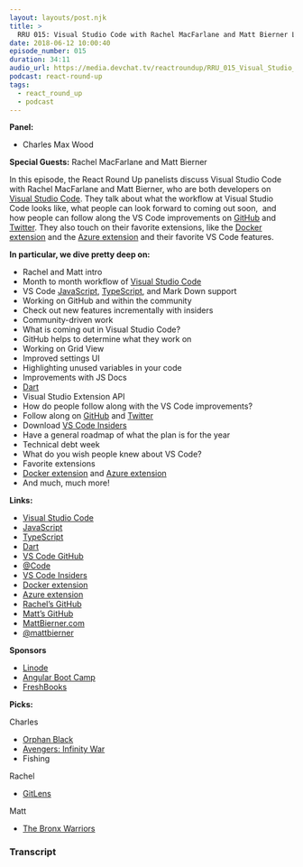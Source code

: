 ```yaml
---
layout: layouts/post.njk
title: >
  RRU 015: Visual Studio Code with Rachel MacFarlane and Matt Bierner LIVE at Microsoft Build
date: 2018-06-12 10:00:40
episode_number: 015
duration: 34:11
audio_url: https://media.devchat.tv/reactroundup/RRU_015_Visual_Studio_Code_with_Rachel_MacFarlane_and_Matt_Bierner_LIVE_at_Microsoft_Build.mp3
podcast: react-round-up
tags:
  - react_round_up
  - podcast
---
```


**Panel:**

- Charles Max Wood

**Special Guests:** Rachel MacFarlane and Matt Bierner

In this episode, the React Round Up panelists discuss Visual Studio Code with Rachel MacFarlane and Matt Bierner, who are both developers on [Visual Studio Code](https://code.visualstudio.com/). They talk about what the workflow at Visual Studio Code looks like, what people can look forward to coming out soon,&nbsp; and how people can follow along the VS Code improvements on [GitHub](https://github.com/Microsoft/vscode) and [Twitter](https://twitter.com/code?lang=en). They also touch on their favorite extensions, like the [Docker extension](https://code.visualstudio.com/docs/azure/docker) and the [Azure extension](https://code.visualstudio.com/docs/azure/extensions) and their favorite VS Code features.

**In particular, we dive pretty deep on:**

- Rachel and Matt intro
- Month to month workflow of [Visual Studio Code](https://code.visualstudio.com/)
- VS Code [JavaScript](https://www.javascript.com/), [TypeScript](https://www.typescriptlang.org/), and Mark Down support
- Working on GitHub and within the community
- Check out new features incrementally with insiders
- Community-driven work
- What is coming out in Visual Studio Code?
- GitHub helps to determine what they work on
- Working on Grid View
- Improved settings UI
- Highlighting unused variables in your code
- Improvements with JS Docs
- [Dart](https://www.dartlang.org/)
- Visual Studio Extension API
- How do people follow along with the VS Code improvements?
- Follow along on [GitHub](https://github.com/Microsoft/vscode) and [Twitter](https://twitter.com/code?lang=en)
- Download [VS Code Insiders](https://code.visualstudio.com/insiders/)
- Have a general roadmap of what the plan is for the year
- Technical debt week
- What do you wish people knew about VS Code?
- Favorite extensions
- [Docker extension](https://code.visualstudio.com/docs/azure/docker) and [Azure extension](https://code.visualstudio.com/docs/azure/extensions)
- And much, much more!

**Links:**

- [Visual Studio Code](https://code.visualstudio.com/)
- [JavaScript](https://www.javascript.com/)
- [TypeScript](https://www.typescriptlang.org/)
- [Dart](https://www.dartlang.org/)
- [VS Code GitHub](https://github.com/Microsoft/vscode)
- [@Code](https://twitter.com/code?lang=en)
- [VS Code Insiders](https://code.visualstudio.com/insiders/)
- [Docker extension](https://code.visualstudio.com/docs/azure/docker)
- [Azure extension](https://code.visualstudio.com/docs/azure/extensions)
- [Rachel’s GitHub](https://github.com/RMacfarlane)
- [Matt’s GitHub](https://github.com/mjbvz)
- [MattBierner.com](https://blog.mattbierner.com/)
- [@mattbierner](https://twitter.com/mattbierner?ref_src=twsrc%255Egoogle%257Ctwcamp%255Eserp%257Ctwgr%255Eauthor)

**Sponsors**

- [Linode](https://promo.linode.com/adventuresinangular/)
- [Angular Boot Camp](https://angularbootcamp.com/)
- [FreshBooks](https://www.freshbooks.com/invoice?ref=11731&utm_source=pbm&utm_medium=affiliate-program&utm_influencer=419364&utm_campaign=podcast-influencers)

**Picks:**

Charles

- [Orphan Black](https://en.wikipedia.org/wiki/Orphan_Black)
- [Avengers: Infinity War](https://www.imdb.com/title/tt4154756/)
- Fishing

Rachel

- [GitLens](https://gitlens.amod.io/)

Matt

- [The Bronx Warriors](https://www.imdb.com/title/tt0085124/)

### Transcript
